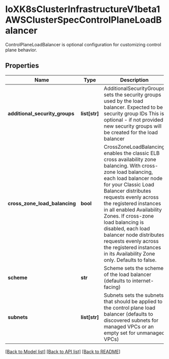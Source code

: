 # IoXK8sClusterInfrastructureV1beta1AWSClusterSpecControlPlaneLoadBalancer

ControlPlaneLoadBalancer is optional configuration for customizing control plane behavior.
## Properties
Name | Type | Description | Notes
------------ | ------------- | ------------- | -------------
**additional_security_groups** | **list[str]** | AdditionalSecurityGroups sets the security groups used by the load balancer. Expected to be security group IDs This is optional - if not provided new security groups will be created for the load balancer | [optional] 
**cross_zone_load_balancing** | **bool** | CrossZoneLoadBalancing enables the classic ELB cross availability zone balancing.   With cross-zone load balancing, each load balancer node for your Classic Load Balancer distributes requests evenly across the registered instances in all enabled Availability Zones. If cross-zone load balancing is disabled, each load balancer node distributes requests evenly across the registered instances in its Availability Zone only.   Defaults to false. | [optional] 
**scheme** | **str** | Scheme sets the scheme of the load balancer (defaults to internet-facing) | [optional] 
**subnets** | **list[str]** | Subnets sets the subnets that should be applied to the control plane load balancer (defaults to discovered subnets for managed VPCs or an empty set for unmanaged VPCs) | [optional] 

[[Back to Model list]](../README.md#documentation-for-models) [[Back to API list]](../README.md#documentation-for-api-endpoints) [[Back to README]](../README.md)



